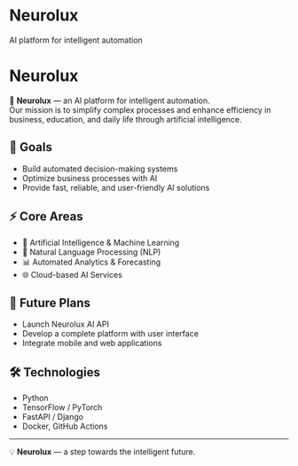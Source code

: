 # Neurolux
AI platform for intelligent automation
# Neurolux  

🚀 **Neurolux** — an AI platform for intelligent automation.  
Our mission is to simplify complex processes and enhance efficiency in business, education, and daily life through artificial intelligence.  

## 🎯 Goals
- Build automated decision-making systems  
- Optimize business processes with AI  
- Provide fast, reliable, and user-friendly AI solutions  

## ⚡ Core Areas
- 🤖 Artificial Intelligence & Machine Learning  
- 🧠 Natural Language Processing (NLP)  
- 📊 Automated Analytics & Forecasting  
- 🌐 Cloud-based AI Services  

## 📌 Future Plans
- Launch Neurolux AI API  
- Develop a complete platform with user interface  
- Integrate mobile and web applications  

## 🛠️ Technologies
- Python  
- TensorFlow / PyTorch  
- FastAPI / Django  
- Docker, GitHub Actions  

---

💡 **Neurolux** — a step towards the intelligent future.  
